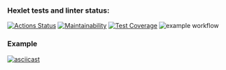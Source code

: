 ### Hexlet tests and linter status:
[![Actions Status](https://github.com/jessdrk/fullstack-javascript-project-46/actions/workflows/hexlet-check.yml/badge.svg)](https://github.com/jessdrk/fullstack-javascript-project-46/actions)
[![Maintainability](https://api.codeclimate.com/v1/badges/6754ad6f72addbb95932/maintainability)](https://codeclimate.com/github/jessdrk/fullstack-javascript-project-46/maintainability)
[![Test Coverage](https://api.codeclimate.com/v1/badges/6754ad6f72addbb95932/test_coverage)](https://codeclimate.com/github/jessdrk/fullstack-javascript-project-46/test_coverage)
![example workflow](https://github.com/jessdrk/fullstack-javascript-project-46/actions/workflows/nodejs.yml/badge.svg)

### Example
[![asciicast](https://asciinema.org/a/622019.svg)](https://asciinema.org/a/622019)